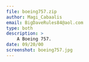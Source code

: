 ```yaml
---
file: boeing757.zip
author: Magi_Cabaalis
email: BigDaveRules84@aol.com
type: both
description: >
    A Boeing 757.
date: 09/20/00
screenshot: boeing757.jpg
---
```

